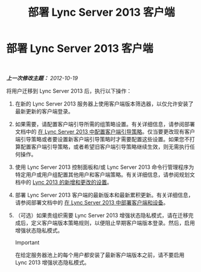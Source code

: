 ﻿---
title: 部署 Lync Server 2013 客户端
TOCTitle: 部署 Lync Server 2013 客户端
ms:assetid: 508e5dfa-588b-4289-81ce-2043c2d79e04
ms:mtpsurl: https://technet.microsoft.com/zh-cn/library/JJ204883(v=OCS.15)
ms:contentKeyID: 49312829
ms.date: 05/19/2016
mtps_version: v=OCS.15
ms.translationtype: HT
---

# 部署 Lync Server 2013 客户端

 

_**上一次修改主题：** 2012-10-19_

将用户迁移到 Lync Server 2013 后，执行以下操作：

1.  在新的 Lync Server 2013 服务器上使用客户端版本筛选器，以仅允许安装了最新更新的客户端登录。

2.  如果需要，请配置客户端引导所需的组策略设置。有关详细信息，请参阅部署文档中的 [在 Lync Server 2013 中配置客户端引导策略](lync-server-2013-configuring-client-bootstrapping-policies.md)。仅当要更改现有客户端引导策略或者要设置新客户端引导策略时才需要配置这些设置。如果您不打算配置客户端引导策略，或者希望旧客户端引导策略继续生效，则无需执行任何操作。

3.  使用 Lync Server 2013 控制面板和/或 Lync Server 2013 命令行管理程序为特定用户或用户组配置其他用户和客户端策略。有关详细信息，请参阅规划文档中的 [Lync 2013 的新增和更改的设置](lync-server-2013-new-and-changed-settings-for-lync-2013.md)。

4.  部署 Lync Server 2013 客户端的最新版本和最新累积更新。有关详细信息，请参阅部署文档中的 [在 Lync Server 2013 中部署客户端和设备](lync-server-2013-deploying-clients-and-devices.md)。

5.  （可选）如果贵组织需要 Lync Server 2013 增强状态隐私模式，请在迁移完成后，定义客户端版本策略规则，以便阻止早期客户端版本登录。然后，启用增强状态隐私模式。
    
    > [!IMPORTANT]  
    > 在给定服务器池上的每个用户都安装了最新客户端版本之前，请不要启用 Lync 2013 增强状态隐私模式。

